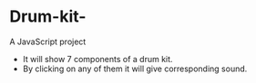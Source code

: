 # Drum-kit-
A JavaScript project

- It will show 7 components of a drum kit.
- By clicking on any of them it will give corresponding sound.
